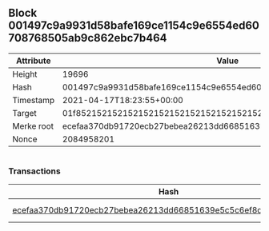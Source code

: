 ## Block 001497c9a9931d58bafe169ce1154c9e6554ed60708768505ab9c862ebc7b464

Attribute | Value
--- | ---
Height | 19696
Hash | 001497c9a9931d58bafe169ce1154c9e6554ed60708768505ab9c862ebc7b464
Timestamp | 2021-04-17T18:23:55+00:00
Target | 01f8521521521521521521521521521521521521521521521521521521521521
Merke root | ecefaa370db91720ecb27bebea26213dd66851639e5c5c6ef8d9ed7b20fa32db
Nonce | 2084958201

```

```

### Transactions

Hash | Amount
--- | ---
[ecefaa370db91720ecb27bebea26213dd66851639e5c5c6ef8d9ed7b20fa32db](ecefaa370db91720ecb27bebea26213dd66851639e5c5c6ef8d9ed7b20fa32db.md) | 10.00000000 SKEPTI 
